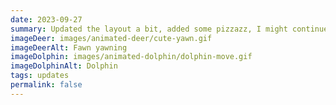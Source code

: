 ```yaml
---
date: 2023-09-27
summary: Updated the layout a bit, added some pizzazz, I might continue i'm really liking this so far
imageDeer: images/animated-deer/cute-yawn.gif
imageDeerAlt: Fawn yawning
imageDolphin: images/animated-dolphin/dolphin-move.gif
imageDolphinAlt: Dolphin
tags: updates
permalink: false
---
```

